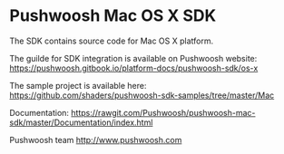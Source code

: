 Pushwoosh Mac OS X SDK
=====================

The SDK contains source code for Mac OS X platform.

The guilde for SDK integration is available on Pushwoosh website:  
https://pushwoosh.gitbook.io/platform-docs/pushwoosh-sdk/os-x

The sample project is available here:  
https://github.com/shaders/pushwoosh-sdk-samples/tree/master/Mac

Documentation:
https://rawgit.com/Pushwoosh/pushwoosh-mac-sdk/master/Documentation/index.html

Pushwoosh team
http://www.pushwoosh.com

